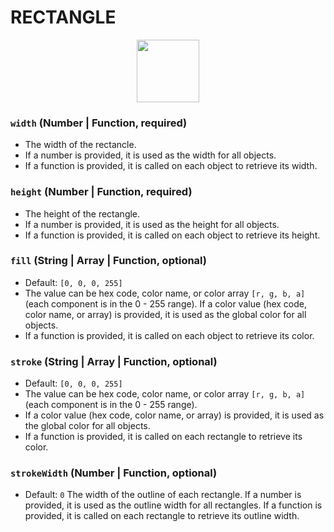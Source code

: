 # RECTANGLE

<p align="center">
  <img src="/gatsby/images/node-styles/rectangle.png" height="100" />
</p>

### `width` (Number | Function, required)
- The width of the rectancle.
- If a number is provided, it is used as the width for all objects.
- If a function is provided, it is called on each object to retrieve its width.

### `height` (Number | Function, required)
- The height of the rectangle.
- If a number is provided, it is used as the height for all objects.
- If a function is provided, it is called on each object to retrieve its height.

### `fill` (String | Array | Function, optional)
- Default: `[0, 0, 0, 255]`
- The value can be hex code, color name, or color array `[r, g, b, a]` (each component is in the 0 - 255 range).
If a color value (hex code, color name, or array) is provided, it is used as the global color for all objects.
- If a function is provided, it is called on each object to retrieve its color.

### `stroke` (String | Array | Function, optional)
- Default: `[0, 0, 0, 255]`
- The value can be hex code, color name, or color array `[r, g, b, a]` (each component is in the 0 - 255 range).
- If a color value (hex code, color name, or array) is provided, it is used as the global color for all objects.
- If a function is provided, it is called on each rectangle to retrieve its color.

### `strokeWidth` (Number | Function, optional)
- Default: `0`
The width of the outline of each rectangle.
If a number is provided, it is used as the outline width for all rectangles.
If a function is provided, it is called on each rectangle to retrieve its outline width.
